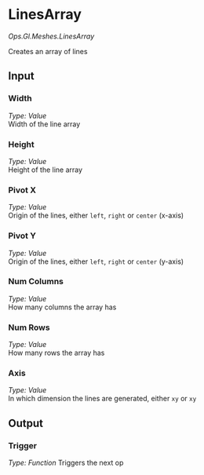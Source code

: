 # LinesArray

*Ops.Gl.Meshes.LinesArray*  

Creates an array of lines

## Input

### Width

*Type: Value*  
Width of the line array

### Height

*Type: Value*  
Height of the line array

### Pivot X

*Type: Value*  
Origin of the lines, either `left`, `right` or `center` (x-axis)

### Pivot Y

*Type: Value*  
Origin of the lines, either `left`, `right` or `center` (y-axis)

### Num Columns

*Type: Value*  
How many columns the array has

### Num Rows

*Type: Value*  
How many rows the array has

### Axis

*Type: Value*  
In which dimension the lines are generated, either `xy` or `xy`

## Output

### Trigger

*Type: Function*
Triggers the next op
